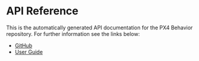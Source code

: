 # API Reference

This is the automatically generated API documentation for the PX4 Behavior repository. For further information see the links below:

- [GitHub](https://github.com/robin-mueller/px4-behavior)
- [User Guide](https://robin-mueller.github.io/px4-behavior-docs/introduction)